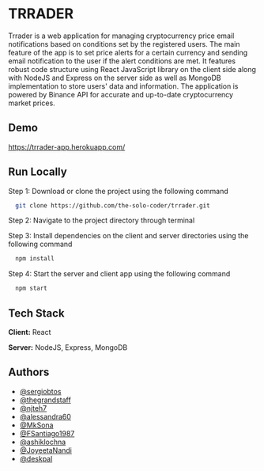 
# TRRADER

Trrader is a web application for managing cryptocurrency price email notifications based on conditions set by the registered users. The main feature of the app is to set price alerts for a certain currency and sending email notification to the user if the alert conditions are met. It features robust code structure using React JavaScript library on the client side along with NodeJS and Express on the server side as well as MongoDB implementation to store users' data and information. The application is powered by Binance API for accurate and up-to-date cryptocurrency market prices.

## Demo

https://trrader-app.herokuapp.com/

  
## Run Locally

Step 1: Download or clone the project using the following command

```bash
  git clone https://github.com/the-solo-coder/trrader.git
```

Step 2: Navigate to the project directory through terminal


Step 3: Install dependencies on the client and server directories using the following command

```bash
  npm install
```

Step 4: Start the server and client app using the following command

```bash
  npm start
```

  
## Tech Stack

**Client:** React

**Server:** NodeJS, Express, MongoDB

  
## Authors

- [@sergiobtos](https://github.com/sergiobtos)
- [@thegrandstaff](https://github.com/thegrandstaff)
- [@njteh7](https://github.com/njteh7)
- [@alessandra60](https://github.com/alessandra60)
- [@MkSona](https://github.com/MkSona)
- [@FSantiago1987](https://github.com/FSantiago1987)
- [@ashiklochna](https://github.com/ashiklochna)
- [@JoyeetaNandi](https://github.com/JoyeetaNandi)
- [@deskpal](https://github.com/deskpal)